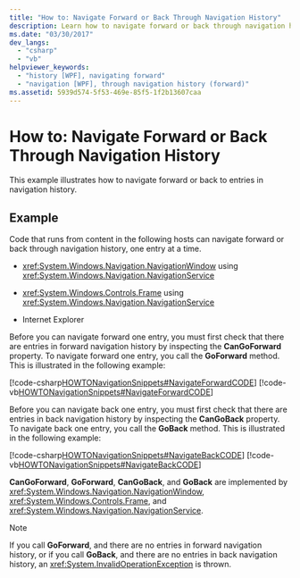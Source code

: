 ```yaml
---
title: "How to: Navigate Forward or Back Through Navigation History"
description: Learn how to navigate forward or back through navigation history, by means of the included code examples in C# and Visual Basic.
ms.date: "03/30/2017"
dev_langs: 
  - "csharp"
  - "vb"
helpviewer_keywords: 
  - "history [WPF], navigating forward"
  - "navigation [WPF], through navigation history (forward)"
ms.assetid: 5939d574-5f53-469e-85f5-1f2b13607caa
---
```

# How to: Navigate Forward or Back Through Navigation History

This example illustrates how to navigate forward or back to entries in navigation history.  
  
## Example  

 Code that runs from content in the following hosts can navigate forward or back through navigation history, one entry at a time.  
  
- <xref:System.Windows.Navigation.NavigationWindow> using <xref:System.Windows.Navigation.NavigationService>  
  
- <xref:System.Windows.Controls.Frame> using <xref:System.Windows.Navigation.NavigationService>  
  
- Internet Explorer  
  
 Before you can navigate forward one entry, you must first check that there are entries in forward navigation history by inspecting the **CanGoForward** property. To navigate forward one entry, you call the **GoForward** method. This is illustrated in the following example:  
  
 [!code-csharp[HOWTONavigationSnippets#NavigateForwardCODE](~/samples/snippets/csharp/VS_Snippets_Wpf/HOWTONavigationSnippets/CSharp/HomePage.xaml.cs#navigateforwardcode)]
 [!code-vb[HOWTONavigationSnippets#NavigateForwardCODE](~/samples/snippets/visualbasic/VS_Snippets_Wpf/HOWTONavigationSnippets/visualbasic/homepage.xaml.vb#navigateforwardcode)]  
  
 Before you can navigate back one entry, you must first check that there are entries in back navigation history by inspecting the **CanGoBack** property. To navigate back one entry, you call the **GoBack** method. This is illustrated in the following example:  
  
 [!code-csharp[HOWTONavigationSnippets#NavigateBackCODE](~/samples/snippets/csharp/VS_Snippets_Wpf/HOWTONavigationSnippets/CSharp/HomePage.xaml.cs#navigatebackcode)]
 [!code-vb[HOWTONavigationSnippets#NavigateBackCODE](~/samples/snippets/visualbasic/VS_Snippets_Wpf/HOWTONavigationSnippets/visualbasic/homepage.xaml.vb#navigatebackcode)]  
  
 **CanGoForward**, **GoForward**, **CanGoBack**, and **GoBack** are implemented by <xref:System.Windows.Navigation.NavigationWindow>, <xref:System.Windows.Controls.Frame>, and <xref:System.Windows.Navigation.NavigationService>.  
  
> [!NOTE]
> If you call **GoForward**, and there are no entries in forward navigation history, or if you call **GoBack**, and there are no entries in back navigation history, an <xref:System.InvalidOperationException> is thrown.
